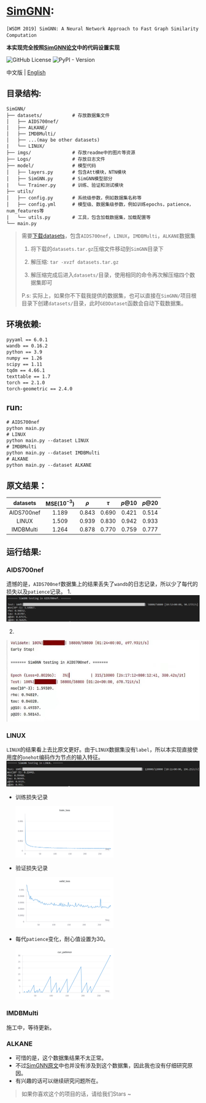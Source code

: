 # [SimGNN](https://arxiv.org/abs/1808.05689):
`[WSDM 2019] SimGNN: A Neural Network Approach to Fast Graph Similarity Computation`

**本实现完全按照[SimGNN论文](https://arxiv.org/abs/1808.05689)中的代码设置实现**

![GitHub License](https://img.shields.io/github/license/Sangs3112/SimGNN)
![PyPI - Version](https://img.shields.io/pypi/v/pypi)

中文版 | [English](./README_en.md)

## 目录结构:
```
SimGNN/
├── datasets/           # 存放数据集文件
│   ├── AIDS700nef/
│   ├── ALKANE/
│   ├── IMDBMulti/
│   ├── ...(may be other datasets)
|   └── LINUX/
├── imgs/               # 存放readme中的图片等资源
├── Logs/               # 存放日志文件
├── model/              # 模型代码
│   ├── layers.py       # 包含Att模块，NTN模块
│   ├── SimGNN.py       # SimGNN模型部分
|   └── Trainer.py      # 训练、验证和测试模块
├── utils/
│   ├── config.py       # 系统级参数，例如数据集名称等
│   ├── config.yml      # 模型级、数据集级参数，例如训练epochs，patience，num_features等
|   └── utils.py        # 工具，包含加载数据集，加载配置等
└── main.py             
```
> 需要[下载datasets](https://drive.google.com/drive/folders/1MOOUxxC_76Jseuc-JWaJ6B6LfU6-wNfR?usp=drive_link)，包含`AIDS700nef`，`LINUX`，`IMDBMulti`，`ALKANE`数据集
> 
> 1. 将下载的`datasets.tar.gz`压缩文件移动到`SimGNN`目录下
>
> 2. 解压缩: `tar -xvzf datasets.tar.gz`
> 
> 3. 解压缩完成后进入`datasets/`目录，使用相同的命令再次解压缩四个数据集即可
>
> P.s: 实际上，如果你不下载我提供的数据集，也可以直接在`SimGNN/`项目根目录下创建`datasets/`目录，此时`GEDDataset`函数会自动下载数据集。

## 环境依赖:
```
pyyaml == 6.0.1
wandb == 0.16.2
python == 3.9
numpy == 1.26
scipy == 1.11
tqdm == 4.66.1
texttable == 1.7
torch == 2.1.0
torch-geometric == 2.4.0
```

## run:
```
# AIDS700nef
python main.py
# LINUX
python main.py --dataset LINUX
# IMDBMulti
python main.py --dataset IMDBMulti
# ALKANE
python main.py --dataset ALKANE
```

## 原文结果：
| datasets | MSE($10^{-3}$) | $\rho$ | $\tau$ | $p@10$ | $p@20$ |
|:----:|:----:|:----:|:----:|:----:|:----:|
| AIDS700nef | 1.189 | 0.843 | 0.690 | 0.421 | 0.514 |
| LINUX | 1.509 | 0.939 | 0.830 | 0.942 | 0.933 |
| IMDBMulti | 1.264 | 0.878 | 0.770 | 0.759 | 0.777 |

## 运行结果:
### **AIDS700nef**
遗憾的是，`AIDS700nef`数据集上的结果丢失了`wandb`的日志记录，所以少了每代的损失以及`patience`记录。
1. 
![AIDS700nef_result_1](./imgs/AIDS700nef_1.png)

2. 
![AIDS700nef_result_2](./imgs/AIDS700nef_2.png)

### **LINUX**
`LINUX`的结果看上去比原文更好。由于`LINUX`数据集没有`label`，所以本实现直接使用度的`onehot`编码作为节点的输入特征。
![LINUX_result](./imgs/LINUX.png)
- 训练损失记录
    
    <img src="./imgs/LINUX_train_loss.png" style="zoom:25%;" />
- 验证损失记录

    <img src="./imgs/LINUX_valid_loss.png" style="zoom:25%;" />

- 每代`patience`变化，耐心值设置为30。

    <img src="./imgs/LINUX_patience.png" style="zoom:25%;" />

### **IMDBMulti**
施工中，等待更新。

### **ALKANE**
- 可惜的是，这个数据集结果不太正常。
- 不过[SimGNN原文](https://arxiv.org/abs/1808.05689)中也并没有涉及到这个数据集，因此我也没有仔细研究原因。
- 有兴趣的话可以继续研究问题所在。

> 如果你喜欢这个的项目的话，请给我们Stars ~